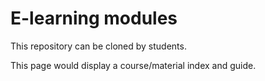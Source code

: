 # E-learning modules
This repository can be cloned by students.

This page would display a course/material index and guide.
